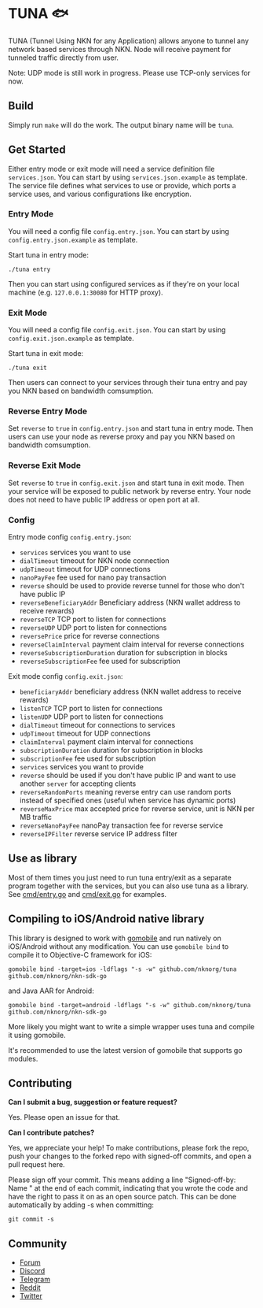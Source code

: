 # TUNA 🐟

TUNA (Tunnel Using NKN for any Application) allows anyone to tunnel any network
based services through NKN. Node will receive payment for tunneled traffic
directly from user.

Note: UDP mode is still work in progress. Please use TCP-only services for now.

## Build

Simply run `make` will do the work. The output binary name will be `tuna`.

## Get Started

Either entry mode or exit mode will need a service definition file
`services.json`. You can start by using `services.json.example` as template. The
service file defines what services to use or provide, which ports a service
uses, and various configurations like encryption.

### Entry Mode

You will need a config file `config.entry.json`. You can start by using
`config.entry.json.example` as template.

Start tuna in entry mode:

```
./tuna entry
```

Then you can start using configured services as if they're on your local machine
(e.g. `127.0.0.1:30080` for HTTP proxy).

### Exit Mode

You will need a config file `config.exit.json`. You can start by using
`config.exit.json.example` as template.

Start tuna in exit mode:

```
./tuna exit
```

Then users can connect to your services through their tuna entry and pay you NKN
based on bandwidth comsumption.

### Reverse Entry Mode

Set `reverse` to `true` in `config.entry.json` and start tuna in entry mode.
Then users can use your node as reverse proxy and pay you NKN based on bandwidth
comsumption.

### Reverse Exit Mode

Set `reverse` to `true` in `config.exit.json` and start tuna in exit mode. Then
your service will be exposed to public network by reverse entry. Your node does
not need to have public IP address or open port at all.

### Config

Entry mode config `config.entry.json`:

* `services` services you want to use
* `dialTimeout` timeout for NKN node connection
* `udpTimeout` timeout for UDP connections
* `nanoPayFee` fee used for nano pay transaction
* `reverse` should be used to provide reverse tunnel for those who don't have public IP
* `reverseBeneficiaryAddr` Beneficiary address (NKN wallet address to receive rewards)
* `reverseTCP` TCP port to listen for connections
* `reverseUDP` UDP port to listen for connections
* `reversePrice` price for reverse connections
* `reverseClaimInterval` payment claim interval for reverse connections
* `reverseSubscriptionDuration` duration for subscription in blocks
* `reverseSubscriptionFee` fee used for subscription

Exit mode config `config.exit.json`:

* `beneficiaryAddr` beneficiary address (NKN wallet address to receive rewards)
* `listenTCP` TCP port to listen for connections
* `listenUDP` UDP port to listen for connections
* `dialTimeout` timeout for connections to services
* `udpTimeout`  timeout for UDP connections
* `claimInterval` payment claim interval for connections
* `subscriptionDuration` duration for subscription in blocks
* `subscriptionFee` fee used for subscription
* `services` services you want to provide
* `reverse` should be used if you don't have public IP and want to use another `server` for accepting clients
* `reverseRandomPorts` meaning reverse entry can use random ports instead of specified ones (useful when service has dynamic ports)
* `reverseMaxPrice` max accepted price for reverse service, unit is NKN per MB traffic
* `reverseNanoPayFee` nanoPay transaction fee for reverse service
* `reverseIPFilter` reverse service IP address filter

## Use as library

Most of them times you just need to run tuna entry/exit as a separate program
together with the services, but you can also use tuna as a library. See
[cmd/entry.go](cmd/entry.go) and [cmd/exit.go](cmd/exit.go) for examples.

## Compiling to iOS/Android native library

This library is designed to work with
[gomobile](https://godoc.org/golang.org/x/mobile/cmd/gomobile) and run natively
on iOS/Android without any modification. You can use `gomobile bind` to compile
it to Objective-C framework for iOS:

```shell
gomobile bind -target=ios -ldflags "-s -w" github.com/nknorg/tuna github.com/nknorg/nkn-sdk-go
```

and Java AAR for Android:

```shell
gomobile bind -target=android -ldflags "-s -w" github.com/nknorg/tuna github.com/nknorg/nkn-sdk-go
```

More likely you might want to write a simple wrapper uses tuna and compile it
using gomobile.

It's recommended to use the latest version of gomobile that supports go modules.

## Contributing

**Can I submit a bug, suggestion or feature request?**

Yes. Please open an issue for that.

**Can I contribute patches?**

Yes, we appreciate your help! To make contributions, please fork the repo, push
your changes to the forked repo with signed-off commits, and open a pull request
here.

Please sign off your commit. This means adding a line "Signed-off-by: Name
<email>" at the end of each commit, indicating that you wrote the code and have
the right to pass it on as an open source patch. This can be done automatically
by adding -s when committing:

```shell
git commit -s
```

## Community

- [Forum](https://forum.nkn.org/)
- [Discord](https://discord.gg/c7mTynX)
- [Telegram](https://t.me/nknorg)
- [Reddit](https://www.reddit.com/r/nknblockchain/)
- [Twitter](https://twitter.com/NKN_ORG)
